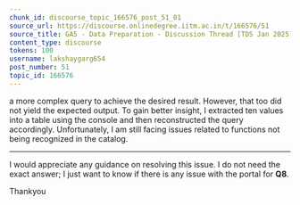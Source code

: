 ```yaml
---
chunk_id: discourse_topic_166576_post_51_01
source_url: https://discourse.onlinedegree.iitm.ac.in/t/166576/51
source_title: GA5 - Data Preparation - Discussion Thread [TDS Jan 2025]
content_type: discourse
tokens: 100
username: lakshaygarg654
post_number: 51
topic_id: 166576
---
```


 a more complex query to achieve the desired result. However, that too did not yield the expected output. To gain better insight, I extracted ten values into a table using the console and then reconstructed the query accordingly. Unfortunately, I am still facing issues related to functions not being recognized in the catalog.

---

I would appreciate any guidance on resolving this issue. I do not need the exact answer; I just want to know if there is any issue with the portal for **Q8**.

Thankyou
